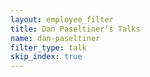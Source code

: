 ```yaml
---
layout: employee_filter
title: Dan Paseltiner’s Talks
name: dan-paseltiner
filter_type: talk
skip_index: true
---
```

